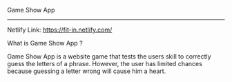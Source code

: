 Game Show App
______________

Netlify Link: https://fit-in.netlify.com/

What is Game Show App ?

Game Show App is a website game that tests the users skill to correctly guess the letters of a phrase. However, the user has limited chances because guessing a letter wrong will cause him a heart. 



